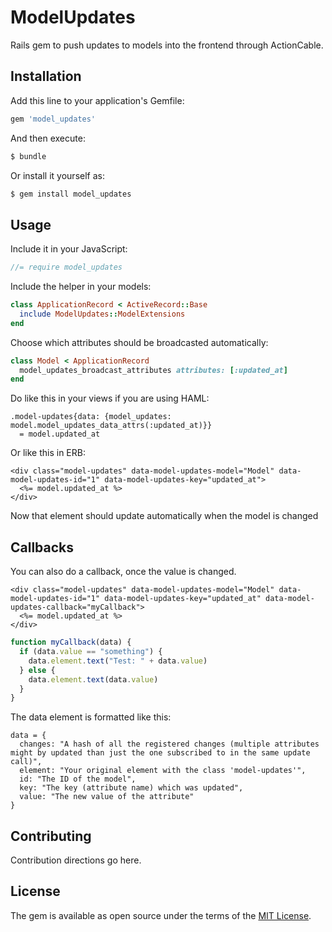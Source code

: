 # ModelUpdates

Rails gem to push updates to models into the frontend through ActionCable.


## Installation
Add this line to your application's Gemfile:

```ruby
gem 'model_updates'
```

And then execute:
```bash
$ bundle
```

Or install it yourself as:
```bash
$ gem install model_updates
```


## Usage

Include it in your JavaScript:

```javascript
//= require model_updates
```

Include the helper in your models:

```ruby
class ApplicationRecord < ActiveRecord::Base
  include ModelUpdates::ModelExtensions
end
```

Choose which attributes should be broadcasted automatically:

```ruby
class Model < ApplicationRecord
  model_updates_broadcast_attributes attributes: [:updated_at]
end
```

Do like this in your views if you are using HAML:

```haml
.model-updates{data: {model_updates: model.model_updates_data_attrs(:updated_at)}}
  = model.updated_at
```

Or like this in ERB:

```erb
<div class="model-updates" data-model-updates-model="Model" data-model-updates-id="1" data-model-updates-key="updated_at">
  <%= model.updated_at %>
</div>
```

Now that element should update automatically when the model is changed

## Callbacks

You can also do a callback, once the value is changed.

```erb
<div class="model-updates" data-model-updates-model="Model" data-model-updates-id="1" data-model-updates-key="updated_at" data-model-updates-callback="myCallback">
  <%= model.updated_at %>
</div>
```

```js
function myCallback(data) {
  if (data.value == "something") {
    data.element.text("Test: " + data.value)
  } else {
    data.element.text(data.value)
  }
}
```

The data element is formatted like this:
```
data = {
  changes: "A hash of all the registered changes (multiple attributes might by updated than just the one subscribed to in the same update call)",
  element: "Your original element with the class 'model-updates'",
  id: "The ID of the model",
  key: "The key (attribute name) which was updated",
  value: "The new value of the attribute"
}
```

## Contributing

Contribution directions go here.


## License

The gem is available as open source under the terms of the [MIT License](http://opensource.org/licenses/MIT).
